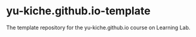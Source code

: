 # yu-kiche.github.io-template
The template repository for the yu-kiche.github.io course on Learning Lab.
